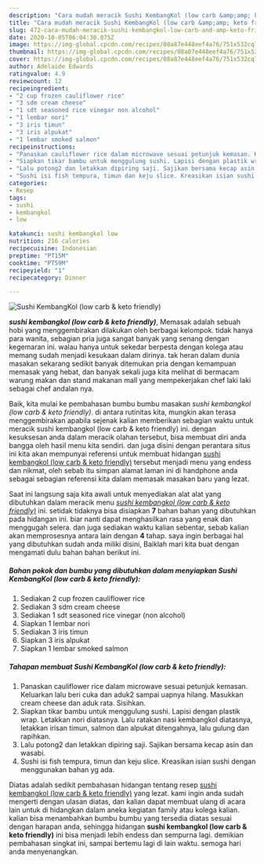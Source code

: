 ```yaml
---
description: "Cara mudah meracik Sushi KembangKol (low carb &amp;amp; keto friendly), Bikin Ngiler"
title: "Cara mudah meracik Sushi KembangKol (low carb &amp;amp; keto friendly), Bikin Ngiler"
slug: 472-cara-mudah-meracik-sushi-kembangkol-low-carb-and-amp-keto-friendly-bikin-ngiler
date: 2020-10-05T06:04:30.075Z
image: https://img-global.cpcdn.com/recipes/08a87e448eef4a76/751x532cq70/sushi-kembangkol-low-carb-keto-friendly-foto-resep-utama.jpg
thumbnail: https://img-global.cpcdn.com/recipes/08a87e448eef4a76/751x532cq70/sushi-kembangkol-low-carb-keto-friendly-foto-resep-utama.jpg
cover: https://img-global.cpcdn.com/recipes/08a87e448eef4a76/751x532cq70/sushi-kembangkol-low-carb-keto-friendly-foto-resep-utama.jpg
author: Adelaide Edwards
ratingvalue: 4.9
reviewcount: 12
recipeingredient:
- "2 cup frozen cauliflower rice"
- "3 sdm cream cheese"
- "1 sdt seasoned rice vinegar non alcohol"
- "1 lembar nori"
- "3 iris timun"
- "3 iris alpukat"
- "1 lembar smoked salmon"
recipeinstructions:
- "Panaskan cauliflower rice dalam microwave sesuai petunjuk kemasan. Keluarkan lalu beri cuka dan aduk2 sampai uapnya hilang. Masukkan cream cheese dan aduk rata. Sisihkan."
- "Siapkan tikar bambu untuk menggulung sushi. Lapisi dengan plastik wrap. Letakkan nori diatasnya. Lalu ratakan nasi kembangkol diatasnya, letakkan irisan timun, salmon dan alpukat ditengahnya, lalu gulung dan rapihkan."
- "Lalu potong2 dan letakkan dipiring saji. Sajikan bersama kecap asin dan wasabi."
- "Sushi isi fish tempura, timun dan keju slice. Kreasikan isian sushi dengan menggunakan bahan yg ada."
categories:
- Resep
tags:
- sushi
- kembangkol
- low

katakunci: sushi kembangkol low 
nutrition: 216 calories
recipecuisine: Indonesian
preptime: "PT15M"
cooktime: "PT59M"
recipeyield: "1"
recipecategory: Dinner

---
```



![Sushi KembangKol (low carb &amp; keto friendly)](https://img-global.cpcdn.com/recipes/08a87e448eef4a76/751x532cq70/sushi-kembangkol-low-carb-keto-friendly-foto-resep-utama.jpg)

<b><i>sushi kembangkol (low carb &amp; keto friendly)</i></b>, Memasak adalah sebuah hobi yang menggembirakan dilakukan oleh berbagai kelompok. tidak hanya para wanita, sebagian pria juga sangat banyak yang senang dengan kegemaran ini. walau hanya untuk sekedar berpesta dengan kolega atau memang sudah menjadi kesukaan dalam dirinya. tak heran dalam dunia masakan sekarang sedikit banyak ditemukan pria dengan kemampuan memasak yang hebat, dan banyak sekali juga kita melihat di bermacam warung makan dan stand makanan mall yang mempekerjakan chef laki laki sebagai chef andalan nya.



Baik, kita mulai ke pembahasan bumbu bumbu masakan <i>sushi kembangkol (low carb &amp; keto friendly)</i>. di antara rutinitas kita, mungkin akan terasa menggembirakan apabila sejenak kalian memberikan sebagian waktu untuk meracik sushi kembangkol (low carb &amp; keto friendly) ini. dengan kesuksesan anda dalam meracik olahan tersebut, bisa membuat diri anda bangga oleh hasil menu kita sendiri. dan juga disini dengan perantara situs ini kita akan mempunyai referensi untuk membuat hidangan <u>sushi kembangkol (low carb &amp; keto friendly)</u> tersebut menjadi menu yang endess dan nikmat, oleh sebab itu simpan alamat laman ini di handphone anda sebagai sebagian referensi kita dalam memasak masakan baru yang lezat.


Saat ini langsung saja kita awali untuk menyediakan alat alat yang dibutuhkan dalam meracik menu <u><i>sushi kembangkol (low carb &amp; keto friendly)</i></u> ini. setidak tidaknya bisa disiapkan <b>7</b> bahan bahan yang dibutuhkan pada hidangan ini. biar nanti dapat menghasilkan rasa yang enak dan menggugah selera. dan juga sediakan waktu kalian sebentar, sebab kalian akan memprosesnya antara lain dengan <b>4</b> tahap. saya ingin berbagai hal yang dibutuhkan sudah anda miliki disini, Baiklah mari kita buat dengan mengamati dulu bahan bahan berikut ini.

<!--inarticleads1-->

##### Bahan pokok dan bumbu yang dibutuhkan dalam menyiapkan Sushi KembangKol (low carb &amp; keto friendly):

1. Sediakan 2 cup frozen cauliflower rice
1. Sediakan 3 sdm cream cheese
1. Sediakan 1 sdt seasoned rice vinegar (non alcohol)
1. Siapkan 1 lembar nori
1. Sediakan 3 iris timun
1. Siapkan 3 iris alpukat
1. Siapkan 1 lembar smoked salmon




<!--inarticleads2-->

##### Tahapan membuat Sushi KembangKol (low carb &amp; keto friendly):

1. Panaskan cauliflower rice dalam microwave sesuai petunjuk kemasan. Keluarkan lalu beri cuka dan aduk2 sampai uapnya hilang. Masukkan cream cheese dan aduk rata. Sisihkan.
1. Siapkan tikar bambu untuk menggulung sushi. Lapisi dengan plastik wrap. Letakkan nori diatasnya. Lalu ratakan nasi kembangkol diatasnya, letakkan irisan timun, salmon dan alpukat ditengahnya, lalu gulung dan rapihkan.
1. Lalu potong2 dan letakkan dipiring saji. Sajikan bersama kecap asin dan wasabi.
1. Sushi isi fish tempura, timun dan keju slice. Kreasikan isian sushi dengan menggunakan bahan yg ada.




Diatas adalah sedikit pembahasan hidangan tentang resep <u>sushi kembangkol (low carb &amp; keto friendly)</u> yang lezat. kami ingin anda sudah mengerti dengan ulasan diatas, dan kalian dapat membuat ulang di acara lain untuk di hidangkan dalam aneka kegiatan family atau kolega kalian. kalian bisa menambahkan bumbu bumbu yang tersedia diatas sesuai dengan harapan anda, sehingga hidangan <b>sushi kembangkol (low carb &amp; keto friendly)</b> ini bisa menjadi lebih endess dan sempurna lagi. demikian pembahasan singkat ini, sampai bertemu lagi di lain waktu. semoga hari anda menyenangkan.

